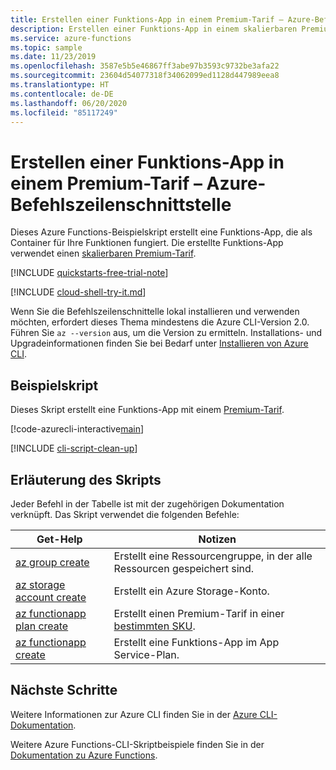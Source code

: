 ```yaml
---
title: Erstellen einer Funktions-App in einem Premium-Tarif – Azure-Befehlszeilenschnittstelle
description: Erstellen einer Funktions-App in einem skalierbaren Premium-Tarif in Azure mithilfe der Azure-Befehlszeilenschnittstelle
ms.service: azure-functions
ms.topic: sample
ms.date: 11/23/2019
ms.openlocfilehash: 3587e5b5e46867ff3abe97b3593c9732be3afa22
ms.sourcegitcommit: 23604d54077318f34062099ed1128d447989eea8
ms.translationtype: HT
ms.contentlocale: de-DE
ms.lasthandoff: 06/20/2020
ms.locfileid: "85117249"
---
```

# <a name="create-a-function-app-in-a-premium-plan---azure-cli"></a>Erstellen einer Funktions-App in einem Premium-Tarif – Azure-Befehlszeilenschnittstelle

Dieses Azure Functions-Beispielskript erstellt eine Funktions-App, die als Container für Ihre Funktionen fungiert. Die erstellte Funktions-App verwendet einen [skalierbaren Premium-Tarif](../functions-premium-plan.md).

[!INCLUDE [quickstarts-free-trial-note](../../../includes/quickstarts-free-trial-note.md)]

[!INCLUDE [cloud-shell-try-it.md](../../../includes/cloud-shell-try-it.md)]

Wenn Sie die Befehlszeilenschnittelle lokal installieren und verwenden möchten, erfordert dieses Thema mindestens die Azure CLI-Version 2.0. Führen Sie `az --version` aus, um die Version zu ermitteln. Installations- und Upgradeinformationen finden Sie bei Bedarf unter [Installieren von Azure CLI]( /cli/azure/install-azure-cli). 

## <a name="sample-script"></a>Beispielskript

Dieses Skript erstellt eine Funktions-App mit einem [Premium-Tarif](../functions-premium-plan.md).

[!code-azurecli-interactive[main](../../../cli_scripts/azure-functions/create-function-app-premium-plan/create-function-app-premium-plan.sh "Create an Azure Function on an App Service plan")]

[!INCLUDE [cli-script-clean-up](../../../includes/cli-script-clean-up.md)]

## <a name="script-explanation"></a>Erläuterung des Skripts

Jeder Befehl in der Tabelle ist mit der zugehörigen Dokumentation verknüpft. Das Skript verwendet die folgenden Befehle:

| Get-Help | Notizen |
|---|---|
| [az group create](/cli/azure/group#az-group-create) | Erstellt eine Ressourcengruppe, in der alle Ressourcen gespeichert sind. |
| [az storage account create](/cli/azure/storage/account#az-storage-account-create) | Erstellt ein Azure Storage-Konto. |
| [az functionapp plan create](/cli/azure/functionapp/plan#az-functionapp-plan-create) | Erstellt einen Premium-Tarif in einer [bestimmten SKU](../functions-premium-plan.md#available-instance-skus). |
| [az functionapp create](/cli/azure/functionapp#az-functionapp-create) | Erstellt eine Funktions-App im App Service-Plan. |

## <a name="next-steps"></a>Nächste Schritte

Weitere Informationen zur Azure CLI finden Sie in der [Azure CLI-Dokumentation](/cli/azure).

Weitere Azure Functions-CLI-Skriptbeispiele finden Sie in der [Dokumentation zu Azure Functions](../functions-cli-samples.md).
